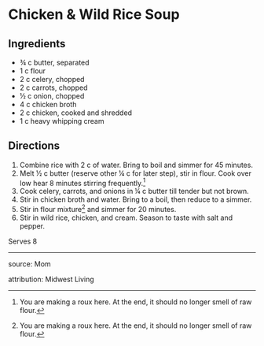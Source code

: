 # Chicken & Wild Rice Soup

## Ingredients

- ¾ c butter, separated
- 1 c flour
- 2 c celery, chopped
- 2 c carrots, chopped
- ½ c onion, chopped
- 4 c chicken broth
- 2 c chicken, cooked and shredded
- 1 c heavy whipping cream

## Directions

1. Combine rice with 2 c of water. Bring to boil and simmer for 45 minutes.
2. Melt ½ c butter (reserve other ¼ c for later step), stir in flour. Cook over low hear 8 minutes stirring frequently.[^1]
3. Cook celery, carrots, and onions in ¼ c butter till tender but not brown.
4. Stir in chicken broth and water. Bring to a boil, then reduce to a simmer.
5. Stir in flour mixture[^1] and simmer for 20 minutes.
6. Stir in wild rice, chicken, and cream. Season to taste with salt and pepper.

Serves 8

---

source: Mom

attribution: Midwest Living

[^1]: You are making a roux here. At the end, it should no longer smell of raw flour.